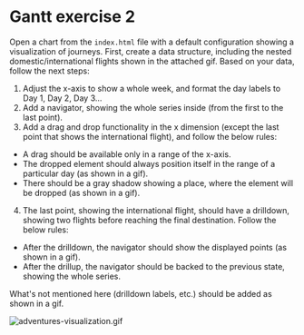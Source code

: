 # Gantt exercise 2

Open a chart from the `index.html` file with a default configuration showing a visualization of journeys. First, create a data structure, including the nested domestic/international flights shown in the attached gif. Based on your data, follow the next steps:

1. Adjust the x-axis to show a whole week, and format the day labels to Day 1, Day 2, Day 3...
2. Add a navigator, showing the whole series inside (from the first to the last point).
3. Add a drag and drop functionality in the x dimension (except the last point that shows the international flight), and follow the below rules:
- A drag should be available only in a range of the x-axis.
- The dropped element should always position itself in the range of a particular day (as shown in a gif).
- There should be a gray shadow showing a place, where the element will be dropped (as shown in a gif).
4. The last point, showing the international flight, should have a drilldown, showing two flights before reaching the final destination. Follow the below rules:
- After the drilldown, the navigator should show the displayed points (as shown in a gif).
- After the drillup, the navigator should be backed to the previous state, showing the whole series.

What's not mentioned here (drilldown labels, etc.) should be added as shown in a gif.

![adventures-visualization.gif](adventures-visualization.gif)